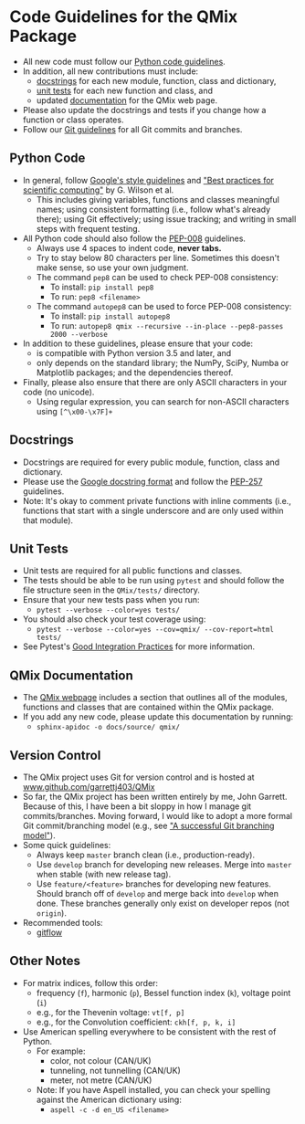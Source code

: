 Code Guidelines for the QMix Package
====================================

- All new code must follow our [Python code guidelines](#python-code).
- In addition, all new contributions must include:
    - [docstrings](#docstrings) for each new module, function, class and dictionary,
    - [unit tests](#unit-tests) for each new function and class, and
    - updated [documentation](#qmix-documentation) for the QMix web page.
- Please also update the docstrings and tests if you change how a function or class operates.
- Follow our [Git guidelines](#version-control) for all Git commits and branches.

Python Code
-----------

- In general, follow [Google's style guidelines](https://google.github.io/styleguide/pyguide.html) and ["Best practices for scientific computing"](http://journals.plos.org/plosbiology/article?id=10.1371/journal.pbio.1001745) by G. Wilson et al. 
    - This includes giving variables, functions and classes meaningful names; using consistent formatting (i.e., follow what's already there); using Git effectively; using issue tracking; and writing in small steps with frequent testing.
- All Python code should also follow the [PEP-008](https://www.python.org/dev/peps/pep-0008/) guidelines.
    - Always use 4 spaces to indent code, **never tabs.**
    - Try to stay below 80 characters per line. Sometimes this doesn't make sense, so use your own judgment. 
    - The command `pep8` can be used to check PEP-008 consistency:
        - To install: `pip install pep8`
        - To run: `pep8 <filename>`
    - The command `autopep8` can be used to force PEP-008 consistency:
        - To install: `pip install autopep8`
        - To run: `autopep8 qmix --recursive --in-place --pep8-passes 2000 --verbose`
- In addition to these guidelines, please ensure that your code:
    - is compatible with Python version 3.5 and later, and
    - only depends on the standard library; the NumPy, SciPy, Numba or Matplotlib packages; and the dependencies thereof.
- Finally, please also ensure that there are only ASCII characters in your code (no unicode). 
    - Using regular expression, you can search for non-ASCII characters using `[^\x00-\x7F]+`

Docstrings
----------

- Docstrings are required for every public module, function, class and dictionary.
- Please use the [Google docstring format](https://google.github.io/styleguide/pyguide.html#381-docstrings) and follow the [PEP-257](https://www.python.org/dev/peps/pep-0257/) guidelines.
- Note: It's okay to comment private functions with inline comments (i.e., functions that start with a single underscore and are only used within that module).

Unit Tests
----------

- Unit tests are required for all public functions and classes. 
- The tests should be able to be run using `pytest` and should follow the file structure seen in the `QMix/tests/` directory.
- Ensure that your new tests pass when you run:
   - ``pytest --verbose --color=yes tests/``
- You should also check your test coverage using:
   - ``pytest --verbose --color=yes --cov=qmix/ --cov-report=html tests/``
- See Pytest's [Good Integration Practices](http://doc.pytest.org/en/latest/goodpractices.html) for more information.

QMix Documentation
------------------

- The [QMix webpage](https://garrettj403.github.io/QMix/qmix.html) includes a section that outlines all of the modules, functions and classes that are contained within the QMix package. 
- If you add any new code, please update this documentation by running: 
   - ``sphinx-apidoc -o docs/source/ qmix/``

Version Control
---------------

- The QMix project uses Git for version control and is hosted at www.github.com/garrettj403/QMix
- So far, the QMix project has been written entirely by me, John Garrett. Because of this, I have been a bit sloppy in how I manage git commits/branches. Moving forward, I would like to adopt a more formal Git commit/branching model (e.g., see ["A successful Git branching model"](https://nvie.com/posts/a-successful-git-branching-model/)).
- Some quick guidelines:
    - Always keep `master` branch clean (i.e., production-ready).
    - Use `develop` branch for developing new releases. Merge into `master` when stable (with new release tag).
    - Use `feature/<feature>` branches for developing new features. Should branch off of `develop` and merge back into `develop` when done. These branches generally only exist on developer repos (not `origin`).
- Recommended tools:
    - [gitflow](https://github.com/nvie/gitflow)

Other Notes
-----------

- For matrix indices, follow this order:
    - frequency (`f`), harmonic (`p`), Bessel function index (`k`), voltage point (`i`)
    - e.g., for the Thevenin voltage: `vt[f, p]`
    - e.g., for the Convolution coefficient: `ckh[f, p, k, i]`
- Use American spelling everywhere to be consistent with the rest of Python.
    - For example:
        - color, not colour (CAN/UK)
        - tunneling, not tunnelling (CAN/UK)
        - meter, not metre (CAN/UK)
    - Note: If you have Aspell installed, you can check your spelling against the American dictionary using: 
        - `aspell -c -d en_US <filename>`